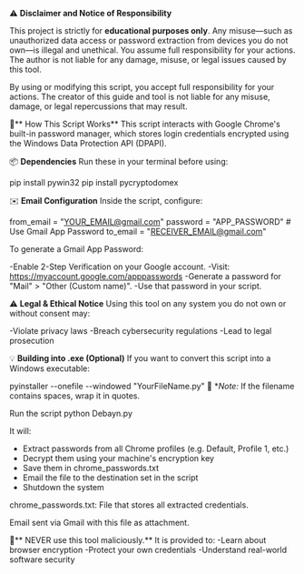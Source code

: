 ⚠️ **Disclaimer and Notice of Responsibility**

This project is strictly for **educational purposes only**. Any misuse—such as unauthorized data access or password extraction from devices you do not own—is illegal and unethical. You assume full responsibility for your actions. The author is not liable for any damage, misuse, or legal issues caused by this tool.

By using or modifying this script, you accept full responsibility for your actions. The creator of this guide and tool is not liable for any misuse, damage, or legal repercussions that may result.

🔎** How This Script Works**
This script interacts with Google Chrome's built-in password manager, which stores login credentials encrypted using the Windows Data Protection API (DPAPI).

📦 **Dependencies**
Run these in your terminal before using:

pip install pywin32
pip install pycryptodomex


✉️ **Email Configuration**
Inside the script, configure:

from_email = "YOUR_EMAIL@gmail.com"
password = "APP_PASSWORD"  # Use Gmail App Password
to_email = "RECEIVER_EMAIL@gmail.com"

To generate a Gmail App Password:

  -Enable 2-Step Verification on your Google account.
  -Visit: https://myaccount.google.com/apppasswords
  -Generate a password for "Mail" > "Other (Custom name)".
  -Use that password in your script.

⚠️ **Legal & Ethical Notice**
Using this tool on any system you do not own or without consent may:

  -Violate privacy laws
  -Breach cybersecurity regulations
  -Lead to legal prosecution

💡 **Building into .exe (Optional)**
If you want to convert this script into a Windows executable:

pyinstaller --onefile --windowed "YourFileName.py"
📌 **Note:* If the filename contains spaces, wrap it in quotes.

Run the script
python Debayn.py

It will:
  - Extract passwords from all Chrome profiles (e.g. Default, Profile 1, etc.)
  - Decrypt them using your machine's encryption key
  - Save them in chrome_passwords.txt
  - Email the file to the destination set in the script
  - Shutdown the system
 
chrome_passwords.txt: File that stores all extracted credentials.

Email sent via Gmail with this file as attachment.


🚫** NEVER use this tool maliciously.**
It is provided to:
  -Learn about browser encryption
  -Protect your own credentials
  -Understand real-world software security


